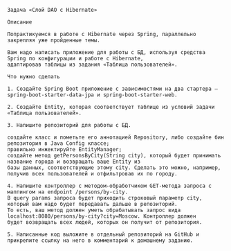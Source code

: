     Задача «Слой DAO c Hibernate»

    Описание

    Попрактикуемся в работе с Hibernate через Spring, параллельно закрепляя уже пройденные темы.
    
    Вам надо написать приложение для работы с БД, используя средства Spring по конфигурации и работе с Hibernate,
    адаптировав таблицы из задания «Таблица пользователей».
    
    Что нужно сделать
    
    1. Создайте Spring Boot приложение с зависимостями на два стартера — spring-boot-starter-data-jpa и spring-boot-starter-web.
    
    2. Создайте Entity, которая соответствует таблице из условий задачи «Таблица пользователей».
    
    3. Напишите репозиторий для работы с БД.
    
    создайте класс и пометьте его аннотацией Repository, либо создайте бин репозитория в Java Config классе;
    правильно инжектируйте EntityManager;
    создайте метод getPersonsByCity(String city), который будет принимать название города и возвращать ваше Entity из
    базы данных, соответствующие этому city. Сделать это можно, например, получив всех пользователей и отфильтровав их по городу.

    4. Напишите контроллер с методом-обработчиком GET-метода запроса с маппингом на endpoint /persons/by-city.
    В query params запроса будет приходить строковый параметр city, который вам надо будет передавать дальше в репозиторий.
    То есть, ваш метод должен уметь обрабатывать запрос вида localhost:8080/persons/by-city?city=Moscow. Контроллер должен
    будет возвращать всех людей, которых он получит от репозитория.
    
    5. Написанные код выложите в отдельный репозиторий на GitHub и прикрепите ссылку на него в комментарий к домашнему заданию.